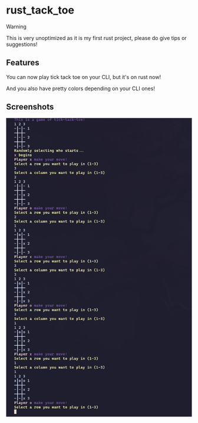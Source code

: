 # rust_tack_toe

> [!WARNING]
> This is very unoptimized as it is my first rust project, please do give tips or suggestions!

## Features

You can now play tick tack toe on your CLI, but it's on rust now!

And you also have pretty colors depending on your CLI ones!

## Screenshots

![image](Screenshots/sc1.png)
